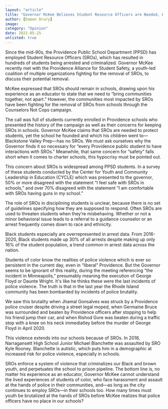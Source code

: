 ```yaml
---
layout: "article"
title: "Governor McKee Believes Student Resource Officers are Needed, Here’s Why He’s Wrong "
author: [Damon Drury]
image: 
category: "Opinion"
date: 2021-05-25
unlisted: true
---
```

Since the mid-90s, the Providence Public School Department (PPSD) has employed Student Resource Officers (SROs), which has resulted in hundreds of students being arrested and criminalized. Governor McKee recently met with the Providence Alliance for Student Safety, a youth-led coalition of multiple organizations fighting for the removal of SROs, to discuss their potential removal.

McKee expressed that SROs should remain in schools, drawing upon his experience as an educator to state that we need to “bring communities together, not apart.” However, the communities most impacted by SROs have been fighting for the removal of SROs from schools through the Counselors Not Cops campaign.

The call was full of students currently enrolled in Providence schools who presented the history of the campaign as well as their concerns for keeping SROs in schools. Governor McKee claims that SROs are needed to protect students, yet the school he founded and which his children went to—Blackstone Valley Prep—has no SROs. We must ask ourselves why the Governor finds it so necessary for “every Providence public student to have interactions with SROs.” Meanwhile, that same concern for “safety” falls short when it comes to charter schools, this hypocrisy must be pointed out.

This concern about SROs is widespread among PPSD students. In a survey of these students conducted by the Center for Youth and Community Leadership in Education (CYCLE) which was presented to the governor, 50% or more disagreed with the statement “I feel safe with SROs in schools,” and over 70% disagreed with the statement “I am comfortable with SROs having guns in my school.” 

The role of SROs in disciplining students is unclear, because there is no set of guidelines specifying how they are supposed to respond. Often SROs are used to threaten students when they’re misbehaving. Whether or not a minor behavioral issue leads to a referral to a guidance counselor or an arrest frequently comes down to race and ethnicity.

Black students especially are overrepresented in arrest data. From 2016-2020, Black students made up 30% of all arrests despite making up only 16% of the student population, a trend common in arrest data across the nation. 

Students of color know the realities of police violence which is ever so persistent in the current day, even in “liberal” Providence. But the Governor seems to be ignorant of this reality, during the meeting referencing “the incident in Minneapolis,” presumably meaning the execution of George Floyd or Daunte Wright. It's like he thinks these were the last incidents of police violence. The truth is that in the last year the Rhode Island community has been bombarded by incidents of police brutality. 

We saw this brutality when Jhamal Gonsalves was struck by a Providence police cruiser despite driving a street legal moped, when Germaine Bruce was surrounded and beaten by Providence officers after stopping to help his friend jump their car, and when Rishod Gore was beaten during a traffic stop with a knee on his neck immediatley before the murder of George Floyd in April 2020. 

This violence extends into our schools because of SROs. In 2018, Narragansett High School Junior Michael Blanchette was assaulted by SRO Kyle Rooney. Blanchette is autistic, which puts him in a demographic at increased risk for police violence, especially in schools.

SROs enforce a system of violence that criminalizes our Black and brown youth, and perpetuates the school to prison pipeline. The bottom line is, no matter his experience as an educator, Governor McKee cannot understand the lived experiences of students of color, who face harassment and assault at the hands of police in their communities, and—as long as the city continues to employ SROs—in their schools too. How many times must youth be brutalized at the hands of SROs before McKee realizes that police officers have no place in our schools?


